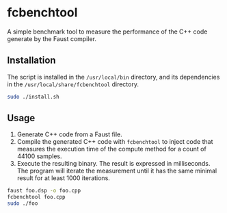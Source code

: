 # fcbenchtool
A simple benchmark tool to measure the performance of the C++ code generate by the Faust compiler. 

## Installation
The script is installed in the `/usr/local/bin` directory, and its dependencies in the `/usr/local/share/fcbenchtool` directory. 

```bash
sudo ./install.sh
```

## Usage

1. Generate C++ code from a Faust file.
2. Compile the generated C++ code with `fcbenchtool` to inject code that measures the execution time of the compute method for a count of 44100 samples.
3. Execute the resulting binary. The result is expressed in milliseconds. The program will iterate the measurement until it has the same minimal result for at least 1000 iterations.


```bash
faust foo.dsp -o foo.cpp
fcbenchtool foo.cpp
sudo ./foo
```

